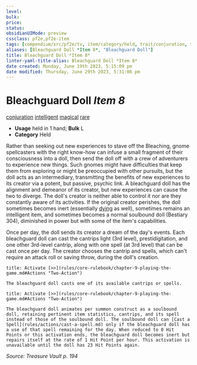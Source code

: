 ```yaml
---
level:
bulk:
price:
status:
obsidianUIMode: preview
cssclass: pf2e,pf2e-item
tags: [compendium/src/pf2e/tv, item/category/held, trait/conjuration, trait/intelligent, trait/magical, trait/rare]
aliases: [Bleachguard Doll *Item 8*, "Bleachguard Doll"]
title: Bleachguard Doll *Item 8*
linter-yaml-title-alias: Bleachguard Doll *Item 8*
date created: Monday, June 19th 2023, 5:15:09 pm
date modified: Thursday, June 29th 2023, 5:31:06 pm
---
```


# Bleachguard Doll *Item 8*

[conjuration](rules/traits/conjuration.md) [intelligent](rules/traits/intelligent-gmg.md) [magical](rules/traits/magical.md) [rare](rules/traits/rare.md)  

- **Usage** held in 1 hand; **Bulk** L
- **Category** Held

Rather than seeking out new experiences to stave off the Bleaching, gnome spellcasters with the right know-how can infuse a small fragment of their consciousness into a doll, then send the doll off with a crew of adventurers to experience new things. Such gnomes might have difficulties that keep them from exploring or might be preoccupied with other pursuits, but the doll acts as an intermediary, transmitting the benefits of new experiences to its creator via a potent, but passive, psychic link. A bleachguard doll has the alignment and demeanor of its creator, but new experiences can cause the two to diverge. The doll's creator is neither able to control it nor are they constantly aware of its activities. If the original creator perishes, the doll sometimes becomes inert (essentially [dying](rules/conditions.md#Dying) as well), sometimes remains an intelligent item, and sometimes becomes a normal soulbound doll (Bestiary 304), diminished in power but with some of the item's capabilities.

Once per day, the doll sends its creator a dream of the day's events. Each bleachguard doll can cast the cantrips light (3rd level), prestidigitation, and one other 3rd-level cantrip, along with one spell (at 3rd level) that can be cast once per day. The creator chooses the cantrip and spells, which can't require an attack roll or saving throw, during the doll's creation.

```ad-embed-ability
title: Activate [>>](rules/core-rulebook/chapter-9-playing-the-game.md#Actions "Two-Action")

The bleachguard doll casts one of its available cantrips or spells.
```

```ad-embed-ability
title: Activate [>>](rules/core-rulebook/chapter-9-playing-the-game.md#Actions "Two-Action")

The bleachguard doll animates per summon construct as a soulbound doll, retaining pertinent item statistics, cantrips, and its spell instead of those of the soulbound doll. The soulbound doll can [Cast a Spell](rules/actions/cast-a-spell.md) only if the bleachguard doll has a use of that spell remaining for the day. When reduced to 0 Hit Points or this activation ends, the bleachguard doll becomes inert but repairs itself at the rate of 1 Hit Point per hour. This activation is unavailable until the doll has 23 Hit Points again.
```

*Source: Treasure Vault p. 194*
